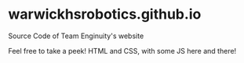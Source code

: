 warwickhsrobotics.github.io
===========================

Source Code of Team Enginuity's website

Feel free to take a peek! HTML and CSS, with some JS here and there!

